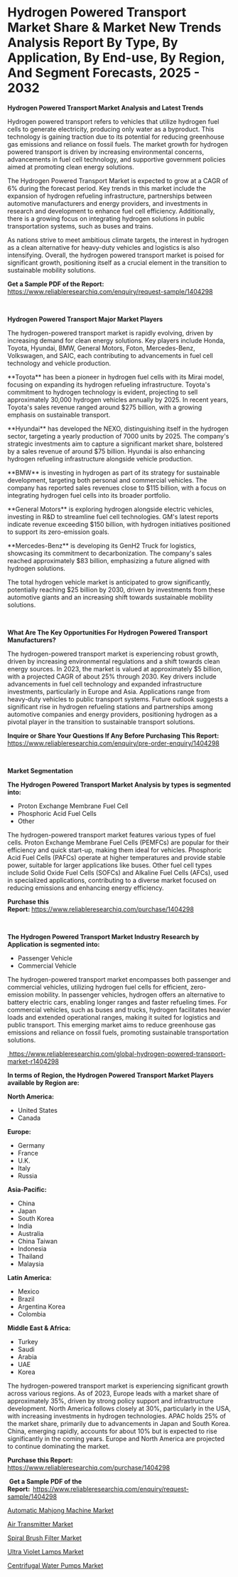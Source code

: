<p><h1>Hydrogen Powered Transport Market Share & Market New Trends Analysis Report By Type, By Application, By End-use, By Region, And Segment Forecasts, 2025 - 2032</h1></p><p><strong>Hydrogen Powered Transport Market Analysis and Latest Trends</strong></p>
<p><p>Hydrogen powered transport refers to vehicles that utilize hydrogen fuel cells to generate electricity, producing only water as a byproduct. This technology is gaining traction due to its potential for reducing greenhouse gas emissions and reliance on fossil fuels. The market growth for hydrogen powered transport is driven by increasing environmental concerns, advancements in fuel cell technology, and supportive government policies aimed at promoting clean energy solutions.</p><p>The Hydrogen Powered Transport Market is expected to grow at a CAGR of 6% during the forecast period. Key trends in this market include the expansion of hydrogen refueling infrastructure, partnerships between automotive manufacturers and energy providers, and investments in research and development to enhance fuel cell efficiency. Additionally, there is a growing focus on integrating hydrogen solutions in public transportation systems, such as buses and trains.</p><p>As nations strive to meet ambitious climate targets, the interest in hydrogen as a clean alternative for heavy-duty vehicles and logistics is also intensifying. Overall, the hydrogen powered transport market is poised for significant growth, positioning itself as a crucial element in the transition to sustainable mobility solutions.</p></p>
<p><strong>Get a Sample PDF of the Report:&nbsp;</strong> <a href="https://www.reliableresearchiq.com/enquiry/request-sample/1404298?utm_campaign=3139&utm_medium=2&utm_source=Github&utm_content=ia&utm_term=28032025&utm_id=hydrogen-powered-transport">https://www.reliableresearchiq.com/enquiry/request-sample/1404298</a></p>
<p>&nbsp;</p>
<p><strong>Hydrogen Powered Transport Major Market Players</strong></p>
<p><p>The hydrogen-powered transport market is rapidly evolving, driven by increasing demand for clean energy solutions. Key players include Honda, Toyota, Hyundai, BMW, General Motors, Foton, Mercedes-Benz, Volkswagen, and SAIC, each contributing to advancements in fuel cell technology and vehicle production.</p><p>**Toyota** has been a pioneer in hydrogen fuel cells with its Mirai model, focusing on expanding its hydrogen refueling infrastructure. Toyota's commitment to hydrogen technology is evident, projecting to sell approximately 30,000 hydrogen vehicles annually by 2025. In recent years, Toyota's sales revenue ranged around $275 billion, with a growing emphasis on sustainable transport.</p><p>**Hyundai** has developed the NEXO, distinguishing itself in the hydrogen sector, targeting a yearly production of 7000 units by 2025. The company's strategic investments aim to capture a significant market share, bolstered by a sales revenue of around $75 billion. Hyundai is also enhancing hydrogen refueling infrastructure alongside vehicle production.</p><p>**BMW** is investing in hydrogen as part of its strategy for sustainable development, targeting both personal and commercial vehicles. The company has reported sales revenues close to $115 billion, with a focus on integrating hydrogen fuel cells into its broader portfolio.</p><p>**General Motors** is exploring hydrogen alongside electric vehicles, investing in R&D to streamline fuel cell technologies. GM's latest reports indicate revenue exceeding $150 billion, with hydrogen initiatives positioned to support its zero-emission goals.</p><p>**Mercedes-Benz** is developing its GenH2 Truck for logistics, showcasing its commitment to decarbonization. The company's sales reached approximately $83 billion, emphasizing a future aligned with hydrogen solutions.</p><p>The total hydrogen vehicle market is anticipated to grow significantly, potentially reaching $25 billion by 2030, driven by investments from these automotive giants and an increasing shift towards sustainable mobility solutions.</p></p>
<p>&nbsp;</p>
<p><strong>What Are The Key Opportunities For Hydrogen Powered Transport Manufacturers?</strong></p>
<p><p>The hydrogen-powered transport market is experiencing robust growth, driven by increasing environmental regulations and a shift towards clean energy sources. In 2023, the market is valued at approximately $5 billion, with a projected CAGR of about 25% through 2030. Key drivers include advancements in fuel cell technology and expanded infrastructure investments, particularly in Europe and Asia. Applications range from heavy-duty vehicles to public transport systems. Future outlook suggests a significant rise in hydrogen refueling stations and partnerships among automotive companies and energy providers, positioning hydrogen as a pivotal player in the transition to sustainable transport solutions.</p></p>
<p><strong>Inquire or Share Your Questions If Any Before Purchasing This Report:</strong> <a href="https://www.reliableresearchiq.com/enquiry/pre-order-enquiry/1404298?utm_campaign=3139&utm_medium=2&utm_source=Github&utm_content=ia&utm_term=28032025&utm_id=hydrogen-powered-transport">https://www.reliableresearchiq.com/enquiry/pre-order-enquiry/1404298</a></p>
<p>&nbsp;</p>
<p><strong>Market Segmentation</strong></p>
<p><strong>The Hydrogen Powered Transport Market Analysis by types is segmented into:</strong></p>
<p><ul><li>Proton Exchange Membrane Fuel Cell</li><li>Phosphoric Acid Fuel Cells</li><li>Other</li></ul></p>
<p><p>The hydrogen-powered transport market features various types of fuel cells. Proton Exchange Membrane Fuel Cells (PEMFCs) are popular for their efficiency and quick start-up, making them ideal for vehicles. Phosphoric Acid Fuel Cells (PAFCs) operate at higher temperatures and provide stable power, suitable for larger applications like buses. Other fuel cell types include Solid Oxide Fuel Cells (SOFCs) and Alkaline Fuel Cells (AFCs), used in specialized applications, contributing to a diverse market focused on reducing emissions and enhancing energy efficiency.</p></p>
<p><strong>Purchase this Report:&nbsp;</strong><a href="https://www.reliableresearchiq.com/purchase/1404298?utm_campaign=3139&utm_medium=2&utm_source=Github&utm_content=ia&utm_term=28032025&utm_id=hydrogen-powered-transport">https://www.reliableresearchiq.com/purchase/1404298</a></p>
<p>&nbsp;</p>
<p><strong>The Hydrogen Powered Transport Market Industry Research by Application is segmented into:</strong></p>
<p><ul><li>Passenger Vehicle</li><li>Commercial Vehicle</li></ul></p>
<p><p>The hydrogen-powered transport market encompasses both passenger and commercial vehicles, utilizing hydrogen fuel cells for efficient, zero-emission mobility. In passenger vehicles, hydrogen offers an alternative to battery electric cars, enabling longer ranges and faster refueling times. For commercial vehicles, such as buses and trucks, hydrogen facilitates heavier loads and extended operational ranges, making it suited for logistics and public transport. This emerging market aims to reduce greenhouse gas emissions and reliance on fossil fuels, promoting sustainable transportation solutions.</p></p>
<p><a href="https://www.reliableresearchiq.com/global-hydrogen-powered-transport-market-r1404298?utm_campaign=3139&utm_medium=2&utm_source=Github&utm_content=ia&utm_term=28032025&utm_id=hydrogen-powered-transport">&nbsp;https://www.reliableresearchiq.com/global-hydrogen-powered-transport-market-r1404298</a></p>
<p><strong>In terms of Region, the Hydrogen Powered Transport Market Players available by Region are:</strong></p>
<p>
    <p> <strong> North America: </strong>
        <ul>
            <li>United States</li>
            <li>Canada</li>
        </ul>
        </p> 
    <p> <strong> Europe: </strong>
        <ul>
            <li>Germany</li>
            <li>France</li>
            <li>U.K.</li>
            <li>Italy</li>
            <li>Russia</li>
        </ul>
        </p> 
    <p> <strong> Asia-Pacific: </strong>
        <ul>
            <li>China</li>
            <li>Japan</li>
            <li>South Korea</li>
            <li>India</li>
            <li>Australia</li>
            <li>China Taiwan</li>
            <li>Indonesia</li>
            <li>Thailand</li>
            <li>Malaysia</li>
        </ul>
        </p> 
    <p> <strong> Latin America: </strong>
        <ul>
            <li>Mexico</li>
            <li>Brazil</li>
            <li>Argentina Korea</li>
            <li>Colombia</li>
        </ul>
        </p> 
    <p> <strong> Middle East & Africa: </strong>
        <ul>
            <li>Turkey</li>
            <li>Saudi</li>
            <li>Arabia</li>
            <li>UAE</li>
            <li>Korea</li>
        </ul>
    </p>
    </p>
<p><p>The hydrogen-powered transport market is experiencing significant growth across various regions. As of 2023, Europe leads with a market share of approximately 35%, driven by strong policy support and infrastructure development. North America follows closely at 30%, particularly in the USA, with increasing investments in hydrogen technologies. APAC holds 25% of the market share, primarily due to advancements in Japan and South Korea. China, emerging rapidly, accounts for about 10% but is expected to rise significantly in the coming years. Europe and North America are projected to continue dominating the market.</p></p>
<p><strong>Purchase this Report: </strong><a href="https://www.reliableresearchiq.com/purchase/1404298?utm_campaign=3139&utm_medium=2&utm_source=Github&utm_content=ia&utm_term=28032025&utm_id=hydrogen-powered-transport">https://www.reliableresearchiq.com/purchase/1404298</a></p>
<p>&nbsp;<strong>Get a Sample PDF of the Report:&nbsp;&nbsp;</strong><a href="https://www.reliableresearchiq.com/enquiry/request-sample/1404298?utm_campaign=3139&utm_medium=2&utm_source=Github&utm_content=ia&utm_term=28032025&utm_id=hydrogen-powered-transport">https://www.reliableresearchiq.com/enquiry/request-sample/1404298</a></p>
<p><strong></strong></p>
<p><p><a href="https://www.linkedin.com/pulse/automatic-mahjong-machine-market-size-global-revenue-iz5vc?utm_campaign=3139&utm_medium=2&utm_source=Github&utm_content=ia&utm_term=28032025&utm_id=hydrogen-powered-transport">Automatic Mahjong Machine Market</a></p><p><a href="https://www.linkedin.com/pulse/forecasting-air-transmitter-market-expected-growth-rate-106-s8gff?utm_campaign=3139&utm_medium=2&utm_source=Github&utm_content=ia&utm_term=28032025&utm_id=hydrogen-powered-transport">Air Transmitter Market</a></p><p><a href="https://www.linkedin.com/pulse/spiral-brush-filter-market-projected-significant-growth-competition-jdc6e?utm_campaign=3139&utm_medium=2&utm_source=Github&utm_content=ia&utm_term=28032025&utm_id=hydrogen-powered-transport">Spiral Brush Filter Market</a></p><p><a href="https://www.linkedin.com/pulse/thorough-examination-global-ultra-violet-lamps-market-size-xljac?utm_campaign=3139&utm_medium=2&utm_source=Github&utm_content=ia&utm_term=28032025&utm_id=hydrogen-powered-transport">Ultra Violet Lamps Market</a></p><p><a href="https://www.linkedin.com/pulse/cumulative-effect-latest-trendss-disrupted-centrifugal-water-d2f2f?utm_campaign=3139&utm_medium=2&utm_source=Github&utm_content=ia&utm_term=28032025&utm_id=hydrogen-powered-transport">Centrifugal Water Pumps Market</a></p></p>